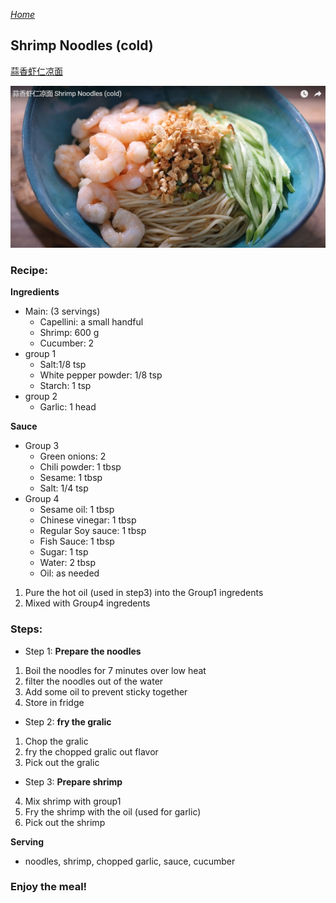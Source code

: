 *[Home](https://wanlicn.github.io/restaurant/)*
## Shrimp Noodles (cold)

[蒜香虾仁凉面](https://www.youtube.com/watch?v=sjEP07HHKC8)

![蒜香虾仁凉面](./Images/XGJ-ShrimpNoodles-cold.jpg)

### Recipe:
**Ingredients**
* Main: (3 servings)
  * Capellini: a small handful 
  * Shrimp: 600 g
  * Cucumber: 2  
* group 1
  * Salt:1/8 tsp
  * White pepper powder: 1/8 tsp
  * Starch: 1 tsp 
* group 2
  * Garlic: 1 head
 
 **Sauce**
* Group 3
  * Green onions: 2
  * Chili powder: 1 tbsp
  * Sesame: 1 tbsp
  * Salt: 1/4 tsp
* Group 4
  * Sesame oil: 1 tbsp
  * Chinese vinegar: 1 tbsp
  * Regular Soy sauce: 1 tbsp
  * Fish Sauce: 1 tbsp
  * Sugar: 1 tsp
  * Water: 2 tbsp
  * Oil: as needed
1. Pure the hot oil (used in step3) into the Group1 ingredents 
2. Mixed with Group4 ingredents

### Steps:
- Step 1: **Prepare the noodles**
1. Boil the noodles for 7 minutes over low heat
2. filter the noodles out of the water
3. Add some oil to prevent sticky together
4. Store in fridge
- Step 2: **fry the gralic**
1. Chop the gralic
2. fry the chopped gralic out flavor
3. Pick out the gralic
- Step 3: **Prepare shrimp**
4. Mix shrimp with group1
5. Fry the shrimp with the oil (used for garlic)
6. Pick out the shrimp

**Serving**
  - noodles, shrimp, chopped garlic, sauce, cucumber

### Enjoy the meal!
